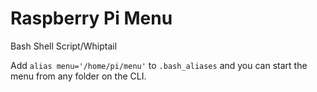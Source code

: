 # Raspberry Pi Menu

Bash Shell Script/Whiptail

Add ``alias menu='/home/pi/menu'`` to ``.bash_aliases`` and you can start the menu from any folder on the CLI.
